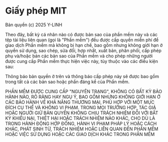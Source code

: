 # Giấy phép MIT

Bản quyền (c) 2025 Y-LINH

Theo đây, bất kỳ cá nhân nào có được bản sao
của phần mềm này và các tệp tài liệu liên quan (gọi là "Phần mềm") đều được cấp quyền miễn phí để giao dịch
Phần mềm mà không bị hạn chế, bao gồm nhưng không giới hạn ở quyền
sử dụng, sao chép, sửa đổi, hợp nhất, xuất bản, phân phối, cấp phép phụ và/hoặc bán các bản sao của Phần mềm và cho phép những người được cung cấp Phần mềm thực hiện việc này, tùy thuộc vào các điều kiện sau:

Thông báo bản quyền ở trên và thông báo cấp phép này sẽ được bao gồm trong tất cả
các bản sao hoặc phần đáng kể của Phần mềm.

PHẦN MỀM ĐƯỢC CUNG CẤP "NGUYÊN TRẠNG", KHÔNG CÓ BẤT KỲ BẢO HÀNH NÀO, RÕ RÀNG HAY
NGỤ Ý, BAO GỒM NHƯNG KHÔNG GIỚI HẠN Ở CÁC BẢO HÀNH VỀ KHẢ NĂNG THƯƠNG MẠI,
PHÙ HỢP VỚI MỘT MỤC ĐÍCH CỤ THỂ VÀ KHÔNG VI PHẠM. TRONG MỌI TRƯỜNG HỢP,
TÁC GIẢ HOẶC NGƯỜI GIỮ BẢN QUYỀN KHÔNG CHỊU TRÁCH NHIỆM ĐỐI VỚI BẤT KỲ KHIẾU NẠI, THIỆT HẠI HOẶC
TRÁCH NHIỆM NÀO KHÁC, CHO DÙ LÀ TRONG HÀNH ĐỘNG HỢP ĐỒNG, HÀNH VI PHẠM PHÁP LÝ HOẶC CÁCH KHÁC, PHÁT SINH TỪ,
TRÁCH NHIỆM HOẶC LIÊN QUAN ĐẾN PHẦN MỀM HOẶC VIỆC SỬ DỤNG HOẶC CÁC GIAO DỊCH KHÁC TRONG PHẦN MỀM